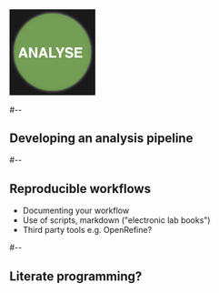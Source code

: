 <div class="splash">
<img src="img/data_lifecycle_analyse.png" width="30%" />
</div>

#--

## Developing an analysis pipeline

#--

## Reproducible workflows

* Documenting your workflow
* Use of scripts, markdown ("electronic lab books")
* Third party tools e.g. OpenRefine?


#--

## Literate programming?



